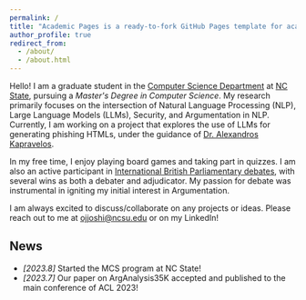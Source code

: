 ```yaml
---
permalink: /
title: "Academic Pages is a ready-to-fork GitHub Pages template for academic personal websites"
author_profile: true
redirect_from: 
  - /about/
  - /about.html
---
```

Hello! I am a graduate student in the [Computer Science Department](https://www.csc.ncsu.edu/) at [NC State](https://www.ncsu.edu/), pursuing a *Master's Degree in Computer Science*. My research primarily focuses on the intersection of Natural Language Processing (NLP), Large Language Models (LLMs), Security, and Argumentation in NLP. Currently, I am working on a project that explores the use of LLMs for generating phishing HTMLs, under the guidance of [Dr. Alexandros Kapravelos](https://kapravelos.com/).

In my free time, I enjoy playing board games and taking part in quizzes. I am also an active participant in [International British Parliamentary debates](/files/debate_resume.pdf), with several wins as both a debater and adjudicator. My passion for debate was instrumental in igniting my initial interest in Argumentation.

I am always excited to discuss/collaborate on any projects or ideas. Please reach out to me at ojjoshi@ncsu.edu or on my LinkedIn!


## News
* *[2023.8]* Started the MCS program at NC State!
* *[2023.7]* Our paper on ArgAnalysis35K accepted and published to the main conference of ACL 2023!